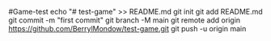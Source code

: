 #Game-test
echo "# test-game" >> README.md
git init
git add README.md
git commit -m "first commit"
git branch -M main
git remote add origin https://github.com/BerrylMondow/test-game.git
git push -u origin main
